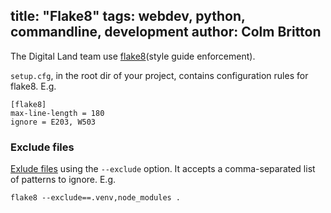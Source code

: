 title: "Flake8"
tags: webdev, python, commandline, development
author: Colm Britton
--------------------

The Digital Land team use [flake8](https://flake8.pycqa.org/en/latest/)(style guide enforcement).

`setup.cfg`, in the root dir of your project, contains configuration rules for flake8. E.g.

    [flake8]
    max-line-length = 180
    ignore = E203, W503


### Exclude files

[Exlude files](https://flake8.pycqa.org/en/latest/user/options.html?highlight=exclude#cmdoption-flake8-exclude) using the `--exclude` option. It accepts a comma-separated list of patterns to ignore. E.g.

    flake8 --exclude==.venv,node_modules .
